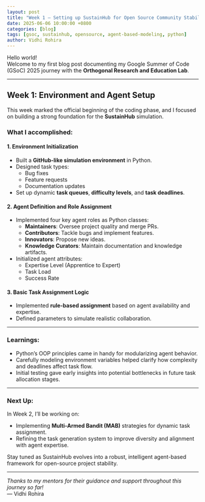 ```yaml
---
layout: post
title: "Week 1 — Setting up SustainHub for Open Source Community Stability"
date: 2025-06-06 10:00:00 +0800
categories: [blog]
tags: [gsoc, sustainhub, opensource, agent-based-modeling, python]
author: Vidhi Rohira
---
```


Hello world!  
Welcome to my first blog post documenting my Google Summer of Code (GSoC) 2025 journey with the **Orthogonal Research and Education Lab**.

---

## Week 1: Environment and Agent Setup

This week marked the official beginning of the coding phase, and I focused on building a strong foundation for the **SustainHub** simulation.

### What I accomplished:

#### 1. Environment Initialization
- Built a **GitHub-like simulation environment** in Python.
- Designed task types:  
  - Bug fixes  
  - Feature requests  
  - Documentation updates
- Set up dynamic **task queues**, **difficulty levels**, and **task deadlines**.

#### 2. Agent Definition and Role Assignment
- Implemented four key agent roles as Python classes:
  - **Maintainers**: Oversee project quality and merge PRs.
  - **Contributors**: Tackle bugs and implement features.
  - **Innovators**: Propose new ideas.
  - **Knowledge Curators**: Maintain documentation and knowledge artifacts.
- Initialized agent attributes:
  - Expertise Level (Apprentice to Expert)
  - Task Load
  - Success Rate

#### 3. Basic Task Assignment Logic
- Implemented **rule-based assignment** based on agent availability and expertise.
- Defined parameters to simulate realistic collaboration.

---

### Learnings:
- Python’s OOP principles came in handy for modularizing agent behavior.
- Carefully modeling environment variables helped clarify how complexity and deadlines affect task flow.
- Initial testing gave early insights into potential bottlenecks in future task allocation stages.

---

### Next Up:
In Week 2, I’ll be working on:
- Implementing **Multi-Armed Bandit (MAB)** strategies for dynamic task assignment.
- Refining the task generation system to improve diversity and alignment with agent expertise.

Stay tuned as SustainHub evolves into a robust, intelligent agent-based framework for open-source project stability.

---

*Thanks to my mentors for their guidance and support throughout this journey so far!*  
— Vidhi Rohira
